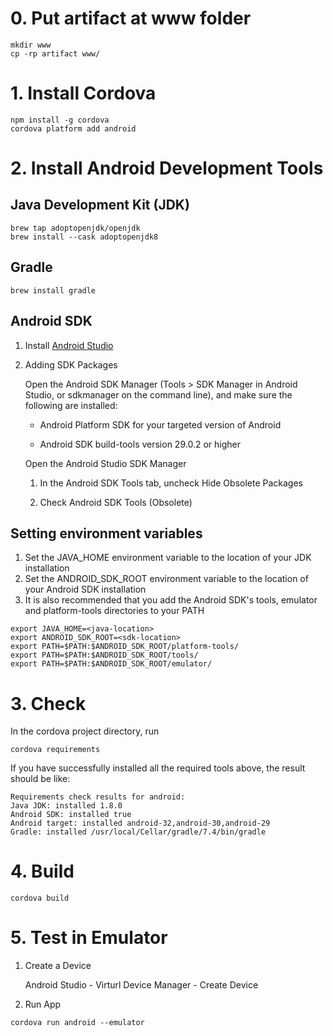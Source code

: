 # 0. Put artifact at www folder
```
mkdir www
cp -rp artifact www/
```
# 1. Install Cordova

```
npm install -g cordova
cordova platform add android
```

# 2. Install Android Development Tools

## Java Development Kit (JDK)

```
brew tap adoptopenjdk/openjdk
brew install --cask adoptopenjdk8
```

## Gradle

```
brew install gradle
```

## Android SDK

1. Install [Android Studio](https://developer.android.com/studio/index.html)
2. Adding SDK Packages

    Open the Android SDK Manager (Tools > SDK Manager in Android Studio, or sdkmanager on the command line), and make sure the following are installed:

   - Android Platform SDK for your targeted version of Android

   - Android SDK build-tools version 29.0.2 or higher

    Open the Android Studio SDK Manager

    1. In the Android SDK Tools tab, uncheck Hide Obsolete Packages
    
    2. Check Android SDK Tools (Obsolete)

## Setting environment variables
1. Set the JAVA_HOME environment variable to the location of your JDK installation
2. Set the ANDROID_SDK_ROOT environment variable to the location of your Android SDK installation
3. It is also recommended that you add the Android SDK's tools, emulator and platform-tools directories to your PATH

```bash:
export JAVA_HOME=<java-location>
export ANDROID_SDK_ROOT=<sdk-location>
export PATH=$PATH:$ANDROID_SDK_ROOT/platform-tools/
export PATH=$PATH:$ANDROID_SDK_ROOT/tools/
export PATH=$PATH:$ANDROID_SDK_ROOT/emulator/
```
# 3. Check
In the cordova project directory, run
```
cordova requirements
```
If you have successfully installed all the required tools above, the result should be like:
```
Requirements check results for android:
Java JDK: installed 1.8.0
Android SDK: installed true
Android target: installed android-32,android-30,android-29
Gradle: installed /usr/local/Cellar/gradle/7.4/bin/gradle
```

# 4. Build
```
cordova build
```
# 5. Test in Emulator
1. Create a Device

    Android Studio - Virturl Device Manager - Create Device
2. Run App
```
cordova run android --emulator
```


